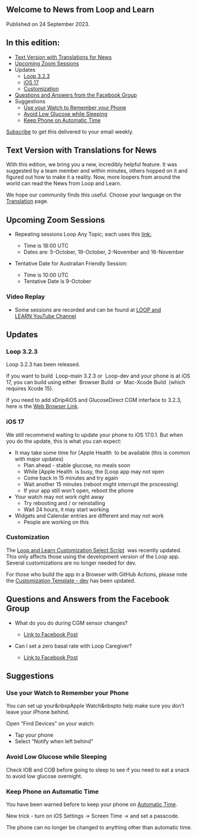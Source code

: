 ## Welcome to News from&nbsp;<span translate="no">Loop and Learn</span>&nbsp;

Published on 24 September 2023.

## In this edition:

* [Text Version with Translations for News](#text-version-with-translations-for-news)
* [Upcoming Zoom Sessions](#upcoming-zoom-sessions)
* Updates
    * [Loop 3.2.3](#loop-323)
    * [<span translate="no">iOS 17</span>](#ios-17)
    * [Customization](#customization)
* [Questions and Answers from the Facebook Group](#questions-and-answers-from-the-facebook-group)
* Suggestions
    * [Use your Watch to Remember your Phone](#use-your-watch-to-remember-your-phone)
    * [Avoid Low Glucose while Sleeping](#avoid-low-glucose-while-sleeping)
    * [Keep Phone on Automatic Time](#keep-phone-on-automatic-time)

[Subscribe](https://www.loopandlearn.org/newsletter-signup/) to get this delivered to your email weekly.

## Text Version with Translations for News

With this edition, we bring you a new, incredibly helpful feature. It was suggested by a team member and within minutes, others hopped on it and figured out how to make it a reality. Now, more loopers from around the world can read the News from&nbsp;<span translate="no">Loop and Learn</span>.

We hope our community finds this useful. Choose your language on the [Translation](translate.md) page.

## Upcoming Zoom Sessions

* Repeating sessions&nbsp;<span translate="no">Loop</span>&nbsp;Any Topic; each uses this [link:](https://us06web.zoom.us/j/89085412738?pwd=eXpTN2M5V3M0TEVJQktmVldBTVRYUT09)
    * Time is 18:00 UTC
    * Dates are: 5-October, 19-October, 2-November and 16-November

* Tentative Date for Australian Friendly Session:
    * Time is 10:00 UTC
    * Tentative Date is 9-October

### Video Replay

* Some sessions are recorded and can be found at&nbsp;[<span translate="no">LOOP and LEARN</span>&nbsp;YouTube Channel](https://www.youtube.com/c/loopandlearn)

## Updates

### Loop 3.2.3

Loop 3.2.3 has been released.

If you want to build &nbsp;<span translate="no">Loop-main 3.2.3</span>&nbsp;or &nbsp;<span translate="no">Loop-dev</span>&nbsp;and your phone is at iOS 17, you can build using either &nbsp;<span translate="no">Browser Build</span>&nbsp; or &nbsp;<span translate="no">Mac-Xcode Build</span>&nbsp; (which requires Xcode 15).

If you need to add xDrip4iOS and GlucoseDirect CGM interface to 3.2.3, here is the [Web Browser Link](https://www.loopandlearn.org/custom-code/#add-lnl-patches).

### <span translate="no">iOS 17</span>

We still recommend waiting to update your phone to iOS 17.0.1. But when you do the update, this is what you can expect:

* It may take some time for&nbsp;[<span translate="no">Apple Health</span>&nbsp; to be available (this is common with major updates)
    * Plan ahead - stable glucose, no meals soon
    * While&nbsp;[<span translate="no">Apple Health</span>&nbsp; is busy, the&nbsp;[<span translate="no">Loop</span>&nbsp;app may not open
    * Come back in 15 minutes and try again
    * Wait another 15 minutes (reboot might interrupt the processing)
    * If your app still won't open, reboot the phone
* Your watch may not work right away
    * Try rebooting and / or reinstalling
    * Wait 24 hours, it may start working
* Widgets and Calendar entries are different and may not work
    * People are working on this

### Customization

The&nbsp;[<span translate="no">Loop and Learn Customization Select Script</span>](https://www.loopandlearn.org/custom-code/#custom)&nbsp; was recently updated. This only affects those using the development version of the Loop app. Several customizations are no longer needed for dev.

For those who build the app in a Browser with GitHub Actions, please note the [Customization Template - dev](https://www.loopandlearn.org/custom-code/#template-dev) has been updated.

## Questions and Answers from the Facebook Group

* What do you do during CGM sensor changes?
    * [Link to Facebook Post](https://www.facebook.com/groups/LOOPandLEARN/posts/3518929425030203/)

* Can I set a zero basal rate with&nbsp;<span translate="no">Loop Caregiver</span>?
    * [Link to Facebook Post](https://www.facebook.com/groups/LOOPandLEARN/posts/3519291648327314/)

## Suggestions

### Use your Watch to Remember your Phone

You can set up your&nbsp<span translate="no">Apple Watch</span>&nbspto help make sure you don’t leave your iPhone behind. 

Open “Find Devices” on your watch:

* Tap your phone
* Select “Notify when left behind”

### Avoid Low Glucose while Sleeping

Check IOB and COB before going to sleep to see if you need to eat a snack to avoid low glucose overnight.

### Keep Phone on Automatic Time

You have been warned before to keep your phone on [Automatic Time](https://loopkit.github.io/loopdocs/faqs/time-faqs/#loop-phone-must-be-on-automatic-time).

New trick - turn on iOS Settings -> Screen Time -> and set a passcode. 

The phone can no longer be changed to anything other than automatic time.